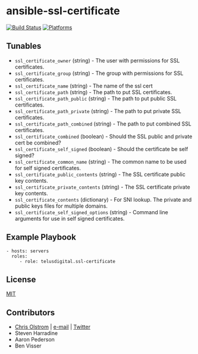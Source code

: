 # ansible-ssl-certificate

[![Build Status](https://travis-ci.org/telusdigital/ansible-ssl-certificate.svg?branch=master)](https://travis-ci.org/telusdigital/ansible-ssl-certificate)
[![Platforms](http://img.shields.io/badge/platforms-ubuntu-lightgrey.svg?style=flat)](#)

Tunables
--------

* `ssl_certificate_owner` (string) - The user with permissions for SSL certificates.
* `ssl_certificate_group` (string) - The group with permissions for SSL certificates.
* `ssl_certificate_name` (string) - The name of the ssl cert
* `ssl_certificate_path` (string) - The path to put SSL certificates.
* `ssl_certificate_path_public` (string) - The path to put public SSL certificates.
* `ssl_certificate_path_private` (string) - The path to put private SSL certificates.
* `ssl_certificate_path_combined` (string) -  The path to put combined SSL certificates.
* `ssl_certificate_combined` (boolean) - Should the SSL public and private cert be combined?
* `ssl_certificate_self_signed` (boolean) - Should the certificate be self signed?
* `ssl_certificate_common_name` (string) - The common name to be used for self signed certificates.
* `ssl_certificate_public_contents` (string) - The SSL certificate public key contents.
* `ssl_certificate_private_contents` (string) - The SSL certificate private key contents.
* `ssl_certificate_contents` (dictionary) - For SNI lookup. The private and public keys files for multiple domains.
* `ssl_certificate_self_signed_options` (string) - Command line arguments for use in self signed certificates.

Example Playbook
----------------
    - hosts: servers
      roles:
         - role: telusdigital.ssl-certificate

License
-------
[MIT](https://tldrlegal.com/license/mit-license)

Contributors
------------
* [Chris Olstrom](https://colstrom.github.io/) | [e-mail](mailto:chris@olstrom.com) | [Twitter](https://twitter.com/ChrisOlstrom)
* Steven Harradine
* Aaron Pederson
* Ben Visser
